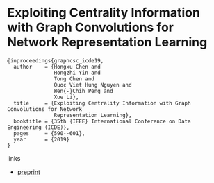 # Exploiting Centrality Information with Graph Convolutions for Network Representation Learning

```
@inproceedings{graphcsc_icde19,
  author    = {Hongxu Chen and
               Hongzhi Yin and
               Tong Chen and
               Quoc Viet Hung Nguyen and
               Wen{-}Chih Peng and
               Xue Li},
  title     = {Exploiting Centrality Information with Graph Convolutions for Network
               Representation Learning},
  booktitle = {35th {IEEE} International Conference on Data Engineering (ICDE)},
  pages     = {590--601},
  year      = {2019}
}
```
links
- [preprint](https://www.dropbox.com/s/75ndtoglyx8z8ty/ICDE2019-Hongxu.pdf?dl=0)

